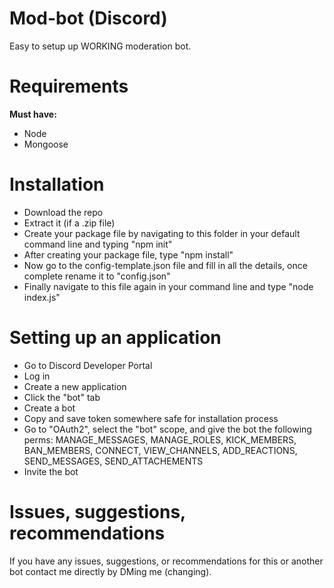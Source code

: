 # Mod-bot (Discord)
Easy to setup up WORKING moderation bot.

# Requirements

**Must have:**
- Node
- Mongoose

# Installation
- Download the repo
- Extract it (if a .zip file)
- Create your package file by navigating to this folder in your default command line and typing "npm init"
- After creating your package file, type "npm install"
- Now go to the config-template.json file and fill in all the details, once complete rename it to "config.json"
- Finally navigate to this file again in your command line and type "node index.js"

# Setting up an application
- Go to Discord Developer Portal
- Log in
- Create a new application
- Click the "bot" tab
- Create a bot
- Copy and save token somewhere safe for installation process
- Go to "OAuth2", select the "bot" scope, and give the bot the following perms: MANAGE_MESSAGES, MANAGE_ROLES, KICK_MEMBERS, BAN_MEMBERS, CONNECT, VIEW_CHANNELS, ADD_REACTIONS, SEND_MESSAGES, SEND_ATTACHEMENTS
- Invite the bot

# Issues, suggestions, recommendations

If you have any issues, suggestions, or recommendations for this or another bot contact me directly by DMing me (changing).
